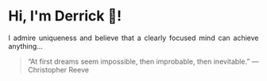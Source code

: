 # Hi, I'm Derrick 👋!
<p align="justify">I admire uniqueness and believe that a clearly focused mind can achieve anything...</p> 
<!-- #quote-start -->
<blockquote>&ldquo;At first dreams seem impossible, then improbable, then inevitable.&rdquo; &mdash; <footer>Christopher Reeve</footer></blockquote>
<!-- #quote-end -->
